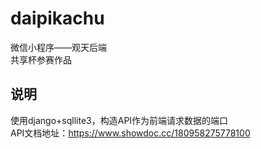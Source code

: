 # daipikachu
微信小程序——观天后端  
共享杯参赛作品
## 说明
使用django+sqllite3，构造API作为前端请求数据的端口  
API文档地址：https://www.showdoc.cc/180958275778100
